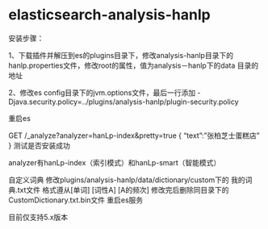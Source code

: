 # elasticsearch-analysis-hanlp

安装步骤： 

1、下载插件并解压到es的plugins目录下，修改analysis-hanlp目录下的hanlp.properties文件，修改root的属性，值为analysis－hanlp下的data 
目录的地址

2、修改es config目录下的jvm.options文件，最后一行添加 
-Djava.security.policy=../plugins/analysis-hanlp/plugin-security.policy

重启es

GET /_analyze?analyzer=hanLp-index&pretty=true 
{ 
“text”:”张柏芝士蛋糕店” 
} 
测试是否安装成功

analyzer有hanLp-index（索引模式）和hanLp-smart（智能模式）

自定义词典 
修改plugins/analysis-hanlp/data/dictionary/custom下的 我的词典.txt文件 
格式遵从[单词] [词性A] [A的频次] 
修改完后删除同目录下的CustomDictionary.txt.bin文件 
重启es服务

目前仅支持5.x版本
